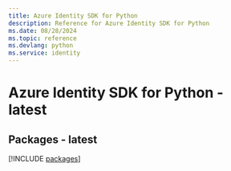 ```yaml
---
title: Azure Identity SDK for Python
description: Reference for Azure Identity SDK for Python
ms.date: 08/28/2024
ms.topic: reference
ms.devlang: python
ms.service: identity
---
```

# Azure Identity SDK for Python - latest
## Packages - latest
[!INCLUDE [packages](identity-index.md)]